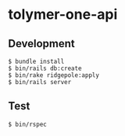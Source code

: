 # tolymer-one-api

## Development

```
$ bundle install
$ bin/rails db:create
$ bin/rake ridgepole:apply
$ bin/rails server
```

## Test

```
$ bin/rspec
```
